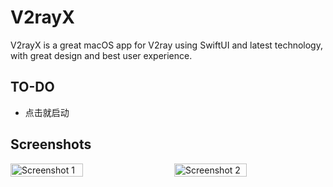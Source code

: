 #  V2rayX

V2rayX is a great macOS app for V2ray using SwiftUI and latest technology, with great design and best user experience.

## TO-DO

- 点击就启动

## Screenshots

<div style="display: flex; justify-content: space-between;">
    <img src="./Resources/截屏2024-12-15 05.44.30.png" alt="Screenshot 1" width="48%" height="auto">
    <img src="./Resources/截屏2024-12-15 05.44.21.png" alt="Screenshot 2" width="48%" height="auto">
</div>
